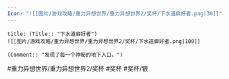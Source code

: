 ```yaml
---
Icon: "![[图片/游戏攻略/重力异想世界/重力异想世界2/奖杯/下水道癖好者.png|30]]"
---
```

```ad-common-silver-trophy
title: (Title:: "下水道癖好者")
![[图片/游戏攻略/重力异想世界/重力异想世界2/奖杯/下水道癖好者.png|100]]

(Comment:: "发现了每一个神秘的地下入口。")
```

#重力异想世界/重力异想世界2/奖杯 #奖杯 #奖杯/银
